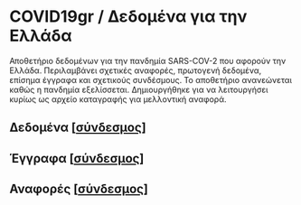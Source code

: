 # COVID19gr / Δεδομένα για την Ελλάδα

Αποθετήριο δεδομένων για την πανδημία SARS-COV-2 που αφορούν την Ελλάδα. Περιλαμβάνει σχετικές αναφορές, πρωτογενή δεδομένα, επίσημα έγγραφα και σχετικούς συνδέσμους. Το αποθετήριο ανανεώνεται καθώς η πανδημία εξελίσσεται. Δημιουργήθηκε για να λειτουργήσει κυρίως ως αρχείο καταγραφής για μελλοντική αναφορά.

## Δεδομένα [[σύνδεσμος](https://github.com/akritiko/covid19gr/tree/master/data)]



## Έγγραφα [[σύνδεσμος](https://github.com/akritiko/covid19gr/tree/master/documents)]



## Αναφορές [[σύνδεσμος](https://github.com/akritiko/covid19gr/tree/master/reports)]

